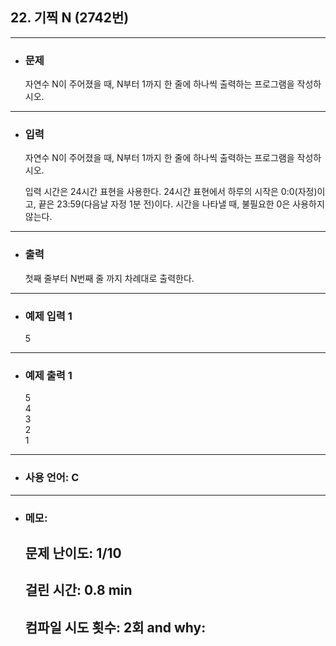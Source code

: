 ## 22. 기찍 N (2742번)

---

- ### 문제

  
  자연수 N이 주어졌을 때, N부터 1까지 한 줄에 하나씩 출력하는 프로그램을 작성하시오.
  
---


- ### 입력

  자연수 N이 주어졌을 때, N부터 1까지 한 줄에 하나씩 출력하는 프로그램을 작성하시오.

  입력 시간은 24시간 표현을 사용한다. 24시간 표현에서 하루의 시작은 0:0(자정)이고, 끝은 23:59(다음날 자정 1분 전)이다. 시간을 나타낼 때, 불필요한 0은 사용하지 않는다.

---

- ### 출력

  첫째 줄부터 N번째 줄 까지 차례대로 출력한다.

---
 
- ### 예제 입력 1 

  5

---

- ### 예제 출력 1 

  5  
  4  
  3  
  2  
  1
  
---

- ### 사용 언어: C

---

- ### 메모:

  ## 문제 난이도: 1/10
  ## 걸린 시간: 0.8 min
  ## 컴파일 시도 횟수: 2회 and why:
    
